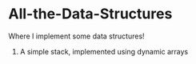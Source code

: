 # All-the-Data-Structures
Where I implement some data structures!

1. A simple stack, implemented using dynamic arrays
